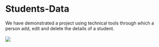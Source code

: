 # Students-Data
We have demonstrated a project using technical tools through which a person add, edit and delete the details of a student.
<br/>
<br/>
<img src="https://github.com/Gaursafal/Students-Data/blob/main/frontend/public/Screenshot%20(452).png"/>
